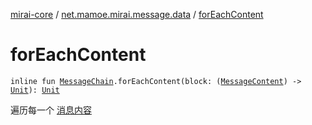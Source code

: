 [mirai-core](../index.md) / [net.mamoe.mirai.message.data](index.md) / [forEachContent](./for-each-content.md)

# forEachContent

`inline fun `[`MessageChain`](-message-chain/index.md)`.forEachContent(block: (`[`MessageContent`](-message-content.md)`) -> `[`Unit`](https://kotlinlang.org/api/latest/jvm/stdlib/kotlin/-unit/index.html)`): `[`Unit`](https://kotlinlang.org/api/latest/jvm/stdlib/kotlin/-unit/index.html)

遍历每一个 [消息内容](-message-content.md)

